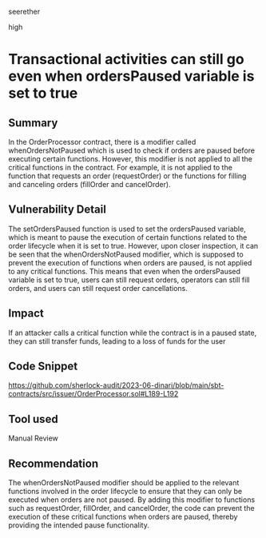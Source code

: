 seerether

high

# Transactional activities can still go even when ordersPaused variable is set to true

## Summary
In the OrderProcessor contract, there is a modifier called whenOrdersNotPaused which is used to check if orders are paused before executing certain functions. However, this modifier is not applied to all the critical functions in the contract. For example, it is not applied to the function that requests an order (requestOrder) or the functions for filling and canceling orders (fillOrder and cancelOrder).
## Vulnerability Detail
The setOrdersPaused function is used to set the ordersPaused variable, which is meant to pause the execution of certain functions related to the order lifecycle when it is set to true. However, upon closer inspection, it can be seen that the whenOrdersNotPaused modifier, which is supposed to prevent the execution of functions when orders are paused, is not applied to any critical functions.
This means that even when the ordersPaused variable is set to true, users can still request orders, operators can still fill orders, and users can still request order cancellations. 
## Impact
If an attacker calls a critical function while the contract is in a paused state, they can still transfer funds, leading to a loss of funds for the user 
## Code Snippet
https://github.com/sherlock-audit/2023-06-dinari/blob/main/sbt-contracts/src/issuer/OrderProcessor.sol#L189-L192
## Tool used

Manual Review

## Recommendation 
The whenOrdersNotPaused modifier should be applied to the relevant functions involved in the order lifecycle to ensure that they can only be executed when orders are not paused. By adding this modifier to functions such as requestOrder, fillOrder, and cancelOrder, the code can prevent the execution of these critical functions when orders are paused, thereby providing the intended pause functionality.
